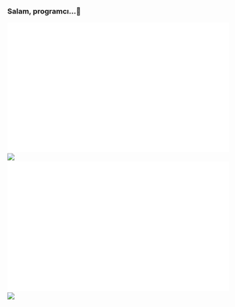 ### Salam, programcı...👋

<!--
**AzeMusic/AzeMusic** is a ✨ _special_ ✨ repository because its `README.md` (this file) appears on your GitHub profile.

Here are some ideas to get you started:

- 🔭 I’m currently working on ...
- 🌱 I’m currently learning ...
- 👯 I’m looking to collaborate on ...
- 🤔 I’m looking for help with ...
- 💬 Ask me about ...
- 📫 How to reach me: ...
- 😄 Pronouns: ...
- ⚡ Fun fact: ...
-->




<!--
https://github.community/t/support-theme-context-for-images-in-light-vs-dark-mode/147981/84
-->
<a href="https://github.com/AzeMusic/github-stats">
<img src="https://github.com/AzeMusic/github-stats/blob/master/generated/overview.svg#gh-dark-mode-only" />
<img src="https://github.com/AzeMusic/github-stats/blob/master/generated/languages.svg#gh-dark-mode-only" />
<img src="https://github.com/AzeMusic/github-stats/blob/master/generated/overview.svg#gh-light-mode-only" />
<img src="https://github.com/AzeMusic/github-stats/blob/master/generated/languages.svg#gh-light-mode-only" />
</a>
